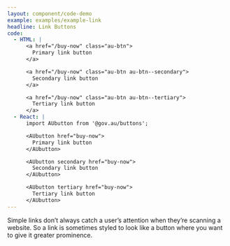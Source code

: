 ```yaml
---
layout: component/code-demo
example: examples/example-link
headline: Link Buttons
code:
  - HTML: |
      <a href="/buy-now" class="au-btn">
        Primary link button
      </a>

      <a href="/buy-now" class="au-btn au-btn--secondary">
        Secondary link button
      </a>

      <a href="/buy-now" class="au-btn au-btn--tertiary">
        Tertiary link button
      </a>
  - React: |
      import AUbutton from '@gov.au/buttons';

      <AUbutton href="buy-now">
        Primary link button
      </AUbutton>

      <AUbutton secondary href="buy-now">
        Secondary link button
      </AUbutton>

      <AUbutton tertiary href="buy-now">
        Tertiary link button
      </AUbutton>
---
```


Simple links don’t always catch a user’s attention when they’re scanning a website. So a link is sometimes styled to look like a button where you want to give
it greater prominence.
